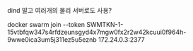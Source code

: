 dind 말고 여러개의 물리 서버로도 사용?

docker swarm join --token SWMTKN-1-15vtbfqw347s4rfdzeunsgyd4x7mgw0fx2r2w42kcuui0f964h-9wwe0ica3um5j311ez5u5eznb 172.24.0.3:2377